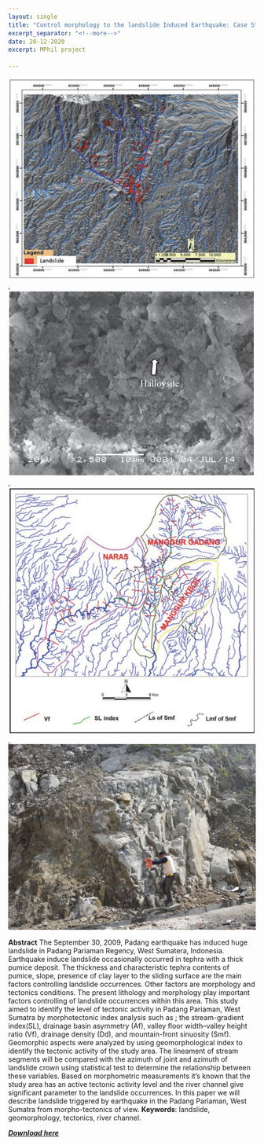 ```yaml
---
layout: single
title: "Control morphology to the landslide Induced Earthquake: Case Study Padang Pariaman, Sumatra"
excerpt_separator: "<!--more-->"
date: 20-12-2020
excerpt: MPhil project

---
```


<img src="/images/padang/lineament.PNG" alt="Lineament"/>, <img src="/images/padang/clay.PNG" alt="Alt text"/>, <img src="/images/padang/index.PNG" alt="Alt text"/>, <img src="/images/padang/5.jpg" alt="Alt text"/>

**Abstract**
The September 30, 2009, Padang earthquake has induced huge landslide in Padang Pariaman Regency, West Sumatera, Indonesia. Earthquake induce landslide occasionally occurred in tephra with a thick pumice deposit. The thickness and characteristic tephra contents of pumice, slope, presence of clay layer to the sliding surface are the main factors controlling landslide occurrences. Other factors are morphology and tectonics conditions. The present lithology and morphology play important factors controlling of landslide occurrences within this area. This study aimed to identify the level of tectonic activity in Padang Pariaman, West Sumatra by morphotectonic index analysis such as ; the stream-gradient index(SL), drainage basin asymmetry (Af), valley floor width–valley height ratio (Vf), drainage density (Dd), and mountain-front sinuosity (Smf). Geomorphic aspects were analyzed by using geomorphological index to identify the tectonic activity of the study area. The lineament of stream segments will be compared with the azimuth of joint and azimuth of landslide crown using statistical test to determine the relationship between these variables. Based on morphometric measurements it’s known that the study area has an active tectonic activity level and the river channel give significant parameter to the landslide occurrences. In this paper we will describe landslide triggered by earthquake in the Padang Pariaman, West Sumatra from morpho-tectonics of view. 
**Keywords**: landslide, geomorphology, tectonics, river channel.

<a href="https://www.jseg.or.jp/2015ARC/data/TP2/Tp2-12_1083713%201548258.pdf">**_Download here_**</a>

